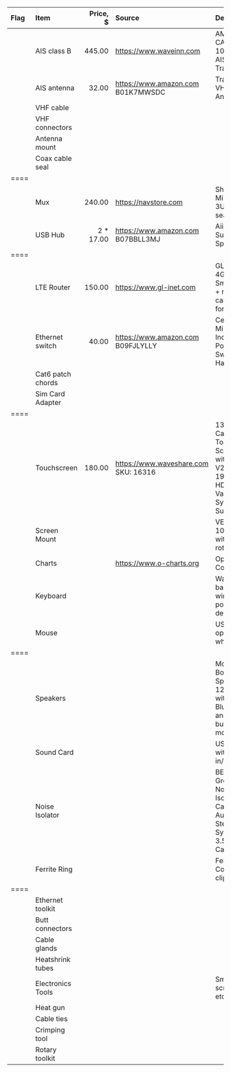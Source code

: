
| Flag | Item               | Price, $      | Source                                                 | Description                                                  
| :--- | :---               |          ---: | :---                                                   | :---                                                    
|      | AIS class B        |        445.00 | https://www.waveinn.com                                | AMEC CAMINO-108 Class B AIS Transponder                                                 
|      | AIS antenna        |         32.00 | https://www.amazon.com    B01K7MWSDC                   | Tram AIS VHF Marine Antenna                                                  
|      | VHF cable          |               |                                                        |                                             
|      | VHF connectors     |               |                                                        |                                             
|      | Antenna mount      |               |                                                        |                                             
|      | Coax cable seal    |               |                                                        |                                             
| ==== |                    |               |                                                        |                                             
|      | Mux                |        240.00 | https://navstore.com                                   |  Shipmodul MiniPlex-3USB (bi-dir seatalk1)                                           
|      | USB Hub            |   2  *  17.00 | https://www.amazon.com    B07BBLL3MJ                   |  Aiibe 6 Ports Super High Speed USB                                           
| ==== |                    |               |                                                        |                                             
|      | LTE Router         |        150.00 | https://www.gl-inet.com                                |  GL-X750V2 4G LTE Smart Router + modem + car charger for it
|      | Ethernet switch    |         40.00 | https://www.amazon.com    B09FJLYLLY                   |  Centopto Mini Industrial 5 Ports Gigabit Switch Hardened                                           
|      | Cat6 patch chords  |               |                                                        |                                             
|      | Sim Card Adapter   |               |                                                        |                                             
| ==== |                    |               |                                                        |                                             
|      | Touchscreen        |        180.00 | https://www.waveshare.com   SKU: 16316                 |  13.3inch Capacitive Touch Screen LCD with Case V2, 1920×1080, HDMI, IPS, Various Systems Support                                           
|      | Screen Mount       |               |                                                        |  VESA 100x100 with arm to rotate?                                           
|      | Charts             |               | https://www.o-charts.org                               |  OpenCPN Compatible                                           
|      | Keyboard           |               |                                                        |  Waterproof, backlid, USB wired, with pointing device                                           
|      | Mouse              |               |                                                        |  USB wired optical with wheel button                                          
| ==== |                    |               |                                                        |                                             
|      | Speakers           |               |                                                        |  Motorcycle / Boat Speakers 12v >100w with Bluetooth? and amp built in, rail mountable                                          
|      | Sound Card         |               |                                                        |  USB for Rpi with audio in/out                                          
|      | Noise Isolator     |               |                                                        |  BESIGN Ground Loop Noise Isolator for Car Audio/Home Stereo System with 3.5mm Audio Cable                                            
|      | Ferrite Ring       |               |                                                        |  Ferrite Ring Core cable clips                                            
| ==== |                    |               |                                                        |                                             
|      | Ethernet toolkit   |               |                                                        |                                             
|      | Butt connectors    |               |                                                        |                                             
|      | Cable glands       |               |                                                        |                                             
|      | Heatshrink tubes   |               |                                                        |                                             
|      | Electronics Tools  |               |                                                        |  Smaller screwdrivers, etc                                           
|      | Heat gun           |               |                                                        |                                           
|      | Cable ties         |               |                                                        |                                          
|      | Crimping tool      |               |                                                        |                                          
|      | Rotary toolkit     |               |                                                        |                                          
